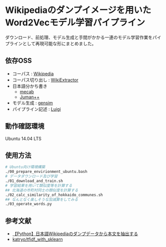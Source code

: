 # Wikipediaのダンプイメージを用いたWord2Vecモデル学習パイプライン

ダウンロード、前処理、モデル生成と手間がかかる一連のモデル学習作業をパイプラインとして再現可能な形にまとめました。

## 依存OSS

 - コーパス : [Wikipedia](https://ja.wikipedia.org/wiki/Wikipedia:%E3%83%87%E3%83%BC%E3%82%BF%E3%83%99%E3%83%BC%E3%82%B9%E3%83%80%E3%82%A6%E3%83%B3%E3%83%AD%E3%83%BC%E3%83%89)
 - コーパス切り出し : [WikiExtractor](https://github.com/attardi/wikiextractor)
 - 日本語分かち書き
    - [mecab](http://taku910.github.io/mecab/)
    - [Juman++](https://github.com/ku-nlp/jumanpp)
 - モデル生成 : [gensim](https://radimrehurek.com/gensim/)
 - パイプライン記述 : [Luigi](https://github.com/spotify/luigi)

## 動作確認環境

Ubuntu 14.04 LTS

## 使用方法

```bash
# Ubuntu向け環境構築
./00_prepare_envirionment_ubuntu.bash
# データダウンロード及び学習
./01_download_and_train.sh
# 学習結果を用いて類似度等を計算する
## 北海道の市町村同士の類似度を計算する
./02_calc_similarity_of_hokkaido_communes.sh
## なんとなく楽しそうな加減算をしてみる
./03_operate_words.py
```

## 参考文献

 - [【Python】日本語Wikipediaのダンプデータから本文を抽出する](http://taka-say.hateblo.jp/entry/2016/05/20/221817)
 - [katryo/tfidf_with_sklearn](https://github.com/katryo/tfidf_with_sklearn/blob/master/utils.py)
